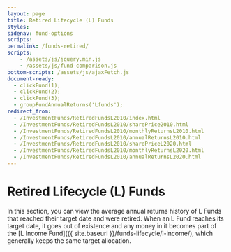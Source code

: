 ```yaml
---
layout: page
title: Retired Lifecycle (L) Funds
styles:
sidenav: fund-options
scripts:
permalink: /funds-retired/
scripts:
    - /assets/js/jquery.min.js
    - /assets/js/fund-comparison.js
bottom-scripts: /assets/js/ajaxFetch.js
document-ready:
  - clickFund(1);
  - clickFund(2);
  - clickFund(3);
  - groupFundAnnualReturns('Lfunds');
redirect_from:
  - /InvestmentFunds/RetiredFundsL2010/index.html
  - /InvestmentFunds/RetiredFundsL2010/sharePrice2010.html
  - /InvestmentFunds/RetiredFundsL2010/monthlyReturnsL2010.html
  - /InvestmentFunds/RetiredFundsL2010/annualReturnsL2010.html
  - /InvestmentFunds/RetiredFundsL2010/sharePriceL2020.html
  - /InvestmentFunds/RetiredFundsL2010/monthlyReturnsL2020.html
  - /InvestmentFunds/RetiredFundsL2010/annualReturnsL2020.html
---
```


# Retired Lifecycle (L) Funds

In this section, you can view the average annual returns history of L Funds that reached their target date and were retired. When an L Fund reaches its target date, it goes out of existence and any money in it becomes part of the [L Income Fund]({{ site.baseurl }}/funds-lifecycle/l-income/), which generally keeps the same target allocation.
